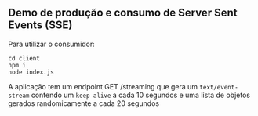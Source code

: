 ## Demo de produção e consumo de Server Sent Events (SSE)

Para utilizar o consumidor:

```shell script
cd client
npm i
node index.js
```

A aplicação tem um endpoint GET /streaming que gera um  `text/event-stream` contendo um `keep alive`
a cada 10 segundos e uma lista de objetos gerados randomicamente a cada 20 segundos
